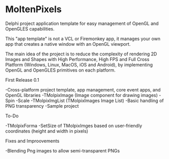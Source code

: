 # MoltenPixels

Delphi project application template for easy management of OpenGL and OpenGLES capabilities.

This "app template" is not a VCL or Firemonkey app, it manages your own app that creates a native window with an OpenGL viewport.

The main idea of the project is to reduce the complexity of rendering 2D Images and Shapes with High Performance, High FPS and Full Cross Platform (Windows, Linux, MacOS, iOS and Android), by implementing OpenGL and OpenGLES primitives on each platform.

First Release 0.1

-Cross-platform project template, app management, core event apps, and OpenGL libraries
-TMolpixImage (Image component for drawing images)
   -Spin
   -Scale
-TMolpixImgList (TMolpixImages Image List)
-Basic handling of PNG transparency
-Sample project


To-Do

-TMolpixForma
-SetSize of TMolpixImges based on user-friendly coordinates (height and width in pixels)

Fixes and Improovements

-Blending Png images to allow semi-transparent PNGs
